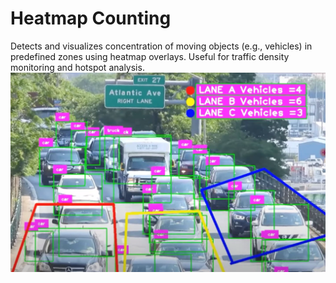 # Heatmap Counting
Detects and visualizes concentration of moving objects (e.g., vehicles) in predefined zones using heatmap overlays. Useful for traffic density monitoring and hotspot analysis.
![Heatmap Counting](../assets/Picture5.png)